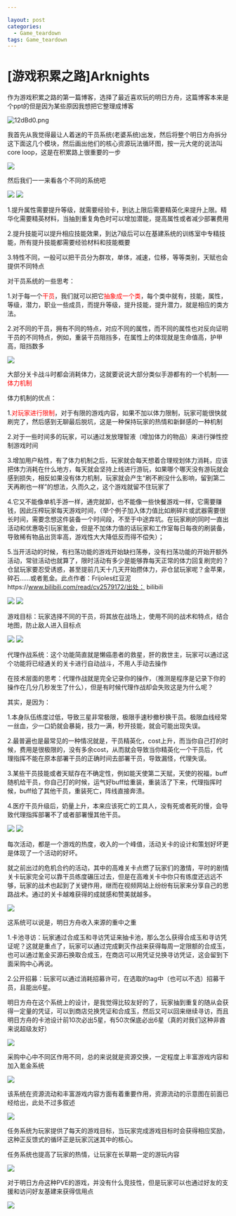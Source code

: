 ```yaml
---

layout: post
categories:
  - Game_teardown
tags: Game_teardown
---
```


<h1>[游戏积累之路]Arknights</h1>

作为游戏积累之路的第一篇博客，选择了最近喜欢玩的明日方舟，这篇博客本来是个ppt的但是因为某些原因我想把它整理成博客



<img src="https://s2.ax1x.com/2020/02/07/12dBd0.png" alt="12dBd0.png" border="0" />

我首先从我觉得最让人着迷的干员系统(老婆系统)出发，然后将整个明日方舟拆分这下面这几个模块，然后画出他们的核心资源玩法循环图，按一元大佬的说法叫core loop，这是在积累路上很重要的一步



<img src="https://rpzoss.oss-cn-chengdu.aliyuncs.com/Public/2-8-2020-2.png" >

然后我们一一来看各个不同的系统吧

<img src="https://rpzoss.oss-cn-chengdu.aliyuncs.com/Public/2-8-2020-3.png" >

<img src="https://rpzoss.oss-cn-chengdu.aliyuncs.com/Public/2-8-2020-4.png" >

1.提升属性需要提升等级，就需要经验卡，到达上限后需要精英化来提升上限。精华化需要精英材料，当抽到重复角色时可以增加潜能，提高属性或者减少部署费用

2.提升技能可以提升相应技能效果，到达7级后可以在基建系统的训练室中专精技能，所有提升技能都需要经验材料和技能概要

3.特性不同，一般可以把干员分为群攻，单体，减速，位移，等等类别，天赋也会提供不同特点

对干员系统的一些思考：

1.对于每一个<font color='red'>干员</font>，我们就可以把它<font color='red'>抽象成一个类</font>，每个类中就有，技能，属性，等级，潜力，职业一些成员，而提升等级，提升技能，提升潜力，就是相应的类方法。

2.对不同的干员，拥有不同的特点，对应不同的属性，而不同的属性也对反向证明干员的不同特点，例如，重装干员阻挡多，在属性上的体现就是生命值高，护甲高，阻挡数多

<img src="https://rpzoss.oss-cn-chengdu.aliyuncs.com/Public/2-8-2020-5.png" >

大部分关卡战斗时都会消耗体力，这就要说说大部分类似手游都有的一个机制——<font color='red'>体力机制</font>

体力机制的优点：

1.<font color='red'>对玩家进行限制</font>，对于有限的游戏内容，如果不加以体力限制，玩家可能很快就刷完了，然后感到无聊最后脱坑，这是一种保持玩家的热情和新鲜感的一种机制

2.对于一些时间多的玩家，可以通过发放理智液（增加体力的物品）来进行弹性控制游戏时间

3.增加用户粘性，有了体力机制之后，玩家就会每天想着合理规划体力消耗，应该把体力消耗在什么地方，每天就会坚持上线进行游玩，如果哪个哪天没有游玩就会感到损失，相反如果没有体力机制，玩家就会产生“刷不刷没什么影响，留到第二天再刷也一样”的想法，久而久之，这个游戏就留不住玩家了

4.它又不能像单机手游一样，通完就卸，也不能像一些快餐游戏一样，它需要赚钱，因此压榨玩家每天游戏时间，（举个例子加入体力值比如刷碎片或武器需要很长时间，需要念想这件装备一个时间段，不至于中途弃坑。在玩家刷的同时一直出活动和优惠吸引玩家氪金，但是不加体力值的话玩家和工作室每日每夜的刷装备，导致稀有物品出货率高，游戏性大大降低反而得不偿失）；

5.当开活动的时候，有扫荡功能的游戏开始缺扫荡券，没有扫荡功能的开始开额外活动，常驻活动也就算了，限时活动有多少是能够靠每天正常的体力回复刷完的？仓鼠玩家要忍受诱惑，甚至提前几天十几天开始攒体力，非仓鼠玩家呢？金苹果，碎石……或者氪金。此点作者：Frijoles红豆泥https://www.bilibili.com/read/cv2579172/出处： bilibili

<img src="https://rpzoss.oss-cn-chengdu.aliyuncs.com/Public/2-8-2020-6.png" >



<img src="https://rpzoss.oss-cn-chengdu.aliyuncs.com/Public/2-8-2020-7.png" >

游戏目标：玩家选择不同的干员，将其放在战场上，使用不同的战术和特点，结合地图，防止敌人进入目标点



<img src="https://rpzoss.oss-cn-chengdu.aliyuncs.com/Public/2-8-2020-8.png" >



<img src="https://rpzoss.oss-cn-chengdu.aliyuncs.com/Public/2-8-2020-9.png" >

代理作战系统：这个功能简直就是懒癌患者的救星，肝的救世主，玩家可以通过这个功能将已经通关的关卡进行自动战斗，不用人手动去操作

在技术层面的思考：代理作战就是完全记录你的操作，（推测是程序是记录下你的操作在几分几秒发生了什么），但是有时候代理作战却会失败这是为什么呢？

其实，是因为：

1.本身队伍练度过低，导致三星非常极限，极限手速秒撤秒换干员。极限血线经常一丝血，少一口奶就会暴毙，技力一满，秒开技能，就会可能出现失误。

2.最普遍也是最常见的一种情况就是，干员精英化，cost上升，而当你自己打的时候，费用是很极限的，没有多余cost，从而就会导致当你精英化一个干员后，代理指挥不能在原本部署干员的正确时间去部署干员，导致漏怪，代理失误。

3.某些干员技能或者天赋存在不确定性，例如能天使第二天赋，天使的祝福，buff随机给干员，你自己打的时候，运气好buff给重装，重装活了下来，代理指挥时候，buff给了其他干员，重装死亡，阵线直接奔溃。

4.医疗干员升级后，奶量上升，本来应该死亡的工具人，没有死或者死的慢，会导致代理指挥部署不了或者部署慢其他干员。

<img src="https://rpzoss.oss-cn-chengdu.aliyuncs.com/Public/2-8-2020-10.png" >



<img src="https://rpzoss.oss-cn-chengdu.aliyuncs.com/Public/2-8-2020-11.png" >

每次活动，都是一个游戏的热度，收入的一个峰值，活动关卡的设计和策划好坏更是体现了一个活动的好坏。

就之前出过的危机合约的活动，其中的高难关卡点燃了玩家们的激情，平时的剧情关卡玩家完全可以靠干员练度碾压过去，但是在高难关卡中你只有练度还远远不够，玩家的战术也起到了关键作用，继而在视频网站上纷纷有玩家来分享自己的思路战术。通过的关卡越难获得的成就感和赞美就越多。

<img src="https://rpzoss.oss-cn-chengdu.aliyuncs.com/Public/2-8-2020-12.png" >

这系统可以说是，明日方舟收入来源的重中之重

1.卡池寻访：玩家通过合成玉和寻访凭证来抽卡池，那么怎么获得合成玉和寻访凭证呢？这就是重点了，玩家可以通过完成剿灭作战来获得每周一定限额的合成玉，也可以通过氪金买源石换取合成玉，在商店可以用凭证兑换寻访凭证，这会留到下面采购中心再说。

2.公开招募：玩家可以通过消耗招募许可，在选取的tag中（也可以不选）招募干员，且能出6星。

明日方舟在这个系统上的设计，是我觉得比较友好的了，玩家抽到重复的随从会获得一定量的凭证，可以到商店兑换凭证和合成玉，然后又可以回来继续寻访，而且明日方舟的卡池设计前10次必出5星，有50次保底必出6星（真的对我们这种非酋来说超级友好）



<img src="https://rpzoss.oss-cn-chengdu.aliyuncs.com/Public/2-8-2020-13.png" >

采购中心中不同区作用不同，总的来说就是资源交换，一定程度上丰富游戏内容和加入氪金系统



<img src="https://rpzoss.oss-cn-chengdu.aliyuncs.com/Public/2-8-2020-14.png" >



该系统在资源流动和丰富游戏内容方面有着重要作用，资源流动的示意图在前面已经给出，此处不过多叙述

<img src="https://rpzoss.oss-cn-chengdu.aliyuncs.com/Public/2-8-2020-15.png" >

任务系统为玩家提供了每天的游戏目标，当玩家完成游戏目标时会获得相应奖励，这种正反馈式的循环正是玩家沉迷其中的核心。

任务系统也提高了玩家的热情，让玩家在长草期一定的游玩内容



<img src="https://rpzoss.oss-cn-chengdu.aliyuncs.com/Public/2-8-2020-16.png" >

对于明日方舟这种PVE的游戏，并没有什么竞技性，但是玩家可以也通过好友的支援和访问好友基建来获得信用点



<img src="https://rpzoss.oss-cn-chengdu.aliyuncs.com/Public/2-8-2020-17.png" >